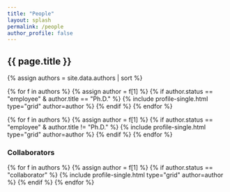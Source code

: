 ```yaml
---
title: "People"
layout: splash
permalink: /people
author_profile: false
---
```



<h2>{{ page.title }}</h2>

{% assign authors = site.data.authors | sort %}

<div class="grid__wrapper">

{% for f in authors %}
  {% assign author = f[1] %}
    {% if author.status == "employee" & author.title == "Ph.D." %}
      {% include profile-single.html type="grid" author=author %}
    {% endif %}
{% endfor %}

{% for f in authors %}
  {% assign author = f[1] %}
    {% if author.status == "employee" & author.title != "Ph.D." %}
      {% include profile-single.html type="grid" author=author %}
    {% endif %}
{% endfor %}
</div>

<div style="clear: both;"></div>
<h3>Collaborators</h3>
<div class="grid__wrapper">

{% for f in authors %}
  {% assign author = f[1] %}
    {% if author.status == "collaborator" %}
      {% include profile-single.html type="grid" author=author %}
    {% endif %}
{% endfor %}
</div>

